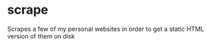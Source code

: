 # scrape
Scrapes a few of my personal websites in order to get a static HTML version of them on disk
